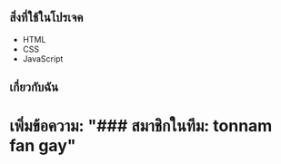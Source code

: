 ## สิ่งที่ใช้ในโปรเจค
- HTML
- CSS
- JavaScript
## เกี่ยวกับฉัน
# เพิ่มข้อความ: "### สมาชิกในทีม: tonnam fan gay"